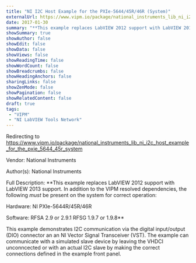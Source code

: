 ```yaml
---
title: "NI I2C Host Example for the PXIe-5644/45R/46R (System)"
externalUrl: https://www.vipm.io/package/national_instruments_lib_ni_i2c_host_example_for_the_pxie_5644_45r_system
date: 2017-01-30
summary: "**This example replaces LabVIEW 2012 support with LabVIEW 2013 support."
showSummary: true
showAuthor: false
showEdit: false
showData: false
showViews: false
showReadingTime: false
showWordCount: false
showBreadcrumbs: false
showHeadingAnchors: false
sharingLinks: false
showZenMode: false
showPagination: false
showRelatedContent: false
draft: true
tags:
 - "VIPM"
 - "NI LabVIEW Tools Network"
---
```


Redirecting to https://www.vipm.io/package/national_instruments_lib_ni_i2c_host_example_for_the_pxie_5644_45r_system

Vendor: National Instruments

Author(s): National Instruments
 
Full Description:
**This example replaces LabVIEW 2012 support with LabVIEW 2013 support.  In addition to the VIPM resolved dependencies, the following *must* be present on the system for correct operation:

Hardware:
NI PXIe-5644R/45R/46R

Software:
RFSA 2.9 or 2.9.1
RFSG 1.9.7 or 1.9.8**

This example demonstrates I2C communication via the digital input/output (DIO) connector an an NI Vector Signal Transceiver (VST).  The example can communicate with a simulated slave device by leaving the VHDCI unconncected or with an actual I2C slave by making the correct connections defined in the example front panel.